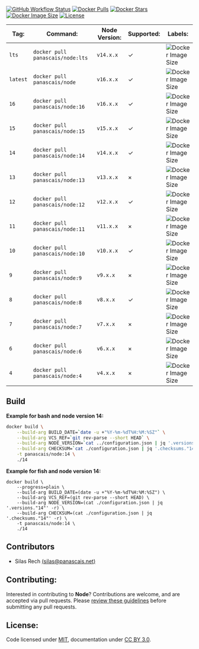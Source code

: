[![GitHub Workflow Status](https://img.shields.io/github/workflow/status/panascais-docker/node/main?style=flat-square)](https://github.com/panascais-docker/node/actions?query=workflow%3Amain)
[![Docker Pulls](https://img.shields.io/docker/pulls/panascais/node.svg?style=flat-square)](https://hub.docker.com/r/panascais/node)
[![Docker Stars](https://img.shields.io/docker/stars/panascais/node.svg?style=flat-square)](https://hub.docker.com/r/panascais/node)
[![Docker Image Size](https://img.shields.io/docker/image-size/panascais/node.svg?style=flat-square)](https://microbadger.com/images/panascais/node)
[![License](https://img.shields.io/github/license/panascais-docker/node.svg?style=flat-square)](https://hub.docker.com/r/panascais/node)

| **Tag:** | **Command:**                       | **Node Version:** | **Supported:** | **Labels:**                                                                                                                                                                                                                                                                                                                |
|----------|------------------------------------|-------------------|----------------|----------------------------------------------------------------------------------------------------------|
| `lts`    | `docker pull panascais/node:lts`   | `v14.x.x`         | ✓              | ![Docker Image Size](https://img.shields.io/docker/image-size/panascais/node/lts?style=flat-square)      |
| `latest` | `docker pull panascais/node`       | `v16.x.x`         | ✓              | ![Docker Image Size](https://img.shields.io/docker/image-size/panascais/node/latest?style=flat-square)   |
| `16`     | `docker pull panascais/node:16`    | `v16.x.x`         | ✓              | ![Docker Image Size](https://img.shields.io/docker/image-size/panascais/node/16?style=flat-square)       |
| `15`     | `docker pull panascais/node:15`    | `v15.x.x`         | ✓              | ![Docker Image Size](https://img.shields.io/docker/image-size/panascais/node/15?style=flat-square)       |
| `14`     | `docker pull panascais/node:14`    | `v14.x.x`         | ✓              | ![Docker Image Size](https://img.shields.io/docker/image-size/panascais/node/14?style=flat-square)       |
| `13`     | `docker pull panascais/node:13`    | `v13.x.x`         | ×              | ![Docker Image Size](https://img.shields.io/docker/image-size/panascais/node/13?style=flat-square)       |
| `12`     | `docker pull panascais/node:12`    | `v12.x.x`         | ✓              | ![Docker Image Size](https://img.shields.io/docker/image-size/panascais/node/12?style=flat-square)       |
| `11`     | `docker pull panascais/node:11`    | `v11.x.x`         | ×              | ![Docker Image Size](https://img.shields.io/docker/image-size/panascais/node/11?style=flat-square)       |
| `10`     | `docker pull panascais/node:10`    | `v10.x.x`         | ✓              | ![Docker Image Size](https://img.shields.io/docker/image-size/panascais/node/10?style=flat-square)       |
| `9`      | `docker pull panascais/node:9`     | `v9.x.x`          | ×              | ![Docker Image Size](https://img.shields.io/docker/image-size/panascais/node/9?style=flat-square)        |
| `8`      | `docker pull panascais/node:8`     | `v8.x.x`          | ✓              | ![Docker Image Size](https://img.shields.io/docker/image-size/panascais/node/8?style=flat-square)        |
| `7`      | `docker pull panascais/node:7`     | `v7.x.x`          | ×              | ![Docker Image Size](https://img.shields.io/docker/image-size/panascais/node/7?style=flat-square)        |
| `6`      | `docker pull panascais/node:6`     | `v6.x.x`          | ×              | ![Docker Image Size](https://img.shields.io/docker/image-size/panascais/node/6?style=flat-square)        |
| `4`      | `docker pull panascais/node:4`     | `v4.x.x`          | ×              | ![Docker Image Size](https://img.shields.io/docker/image-size/panascais/node/4?style=flat-square)        |

## Build

**Example for bash and node version 14:**
```sh
docker build \
    --build-arg BUILD_DATE=`date -u +"%Y-%m-%dT%H:%M:%SZ"` \
    --build-arg VCS_REF=`git rev-parse --short HEAD` \
    --build-arg NODE_VERSION=`cat ../configuration.json | jq '.versions."14"' -r` \
    --build-arg CHECKSUM=`cat ./configuration.json | jq '.checksums."14"' -r` \
    -t panascais/node:14 \
    ./14
```

**Example for fish and node version 14:**
```fish
docker build \
    --progress=plain \
    --build-arg BUILD_DATE=(date -u +"%Y-%m-%dT%H:%M:%SZ") \
    --build-arg VCS_REF=(git rev-parse --short HEAD) \
    --build-arg NODE_VERSION=(cat ./configuration.json | jq '.versions."14"' -r) \
    --build-arg CHECKSUM=(cat ./configuration.json | jq '.checksums."14"' -r) \
    -t panascais/node:14 \
    ./14
```

## Contributors

 - Silas Rech [(silas@panascais.net)](mailto:silas@panascais.net)

## Contributing:

Interested in contributing to **Node**? Contributions are welcome, and are accepted via pull requests. Please [review these guidelines](contributing.md) before submitting any pull requests.

## License:
Code licensed under [MIT](license.md), documentation under [CC BY 3.0](https://creativecommons.org/licenses/by/3.0/).
